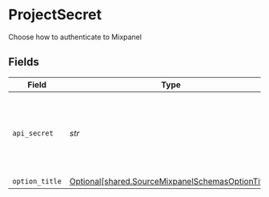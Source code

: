 # ProjectSecret

Choose how to authenticate to Mixpanel


## Fields

| Field                                                                                                                                                                              | Type                                                                                                                                                                               | Required                                                                                                                                                                           | Description                                                                                                                                                                        |
| ---------------------------------------------------------------------------------------------------------------------------------------------------------------------------------- | ---------------------------------------------------------------------------------------------------------------------------------------------------------------------------------- | ---------------------------------------------------------------------------------------------------------------------------------------------------------------------------------- | ---------------------------------------------------------------------------------------------------------------------------------------------------------------------------------- |
| `api_secret`                                                                                                                                                                       | *str*                                                                                                                                                                              | :heavy_check_mark:                                                                                                                                                                 | Mixpanel project secret. See the <a href="https://developer.mixpanel.com/reference/project-secret#managing-a-projects-secret">docs</a> for more information on how to obtain this. |
| `option_title`                                                                                                                                                                     | [Optional[shared.SourceMixpanelSchemasOptionTitle]](../../models/shared/sourcemixpanelschemasoptiontitle.md)                                                                       | :heavy_minus_sign:                                                                                                                                                                 | N/A                                                                                                                                                                                |